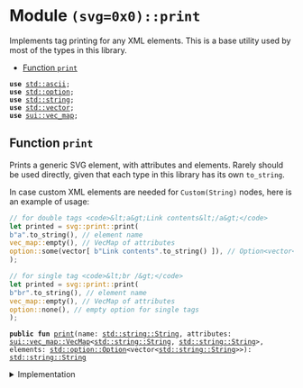 
<a name="(svg=0x0)_print"></a>

# Module `(svg=0x0)::print`

Implements tag printing for any XML elements. This is a base utility used by
most of the types in this library.


-  [Function `print`](#(svg=0x0)_print_print)


<pre><code><b>use</b> <a href="../../.doc-deps/std/ascii.md#std_ascii">std::ascii</a>;
<b>use</b> <a href="../../.doc-deps/std/option.md#std_option">std::option</a>;
<b>use</b> <a href="../../.doc-deps/std/string.md#std_string">std::string</a>;
<b>use</b> <a href="../../.doc-deps/std/vector.md#std_vector">std::vector</a>;
<b>use</b> <a href="../../.doc-deps/sui/vec_map.md#sui_vec_map">sui::vec_map</a>;
</code></pre>



<a name="(svg=0x0)_print_print"></a>

## Function `print`

Prints a generic SVG element, with attributes and elements. Rarely should be
used directly, given that each type in this library has its own <code>to_string</code>.

In case custom XML elements are needed for <code>Custom(String)</code> nodes, here is
an example of usage:

```rust
// for double tags <code>&lt;a&gt;Link contents&lt;/a&gt;</code>
let printed = svg::print::print(
b"a".to_string(), // element name
vec_map::empty(), // VecMap of attributes
option::some(vector[ b"Link contents".to_string() ]), // Option<vector<String>> of elements
);

// for single tag <code>&lt;br /&gt;</code>
let printed = svg::print::print(
b"br".to_string(), // element name
vec_map::empty(), // VecMap of attributes
option::none(), // empty option for single tags
);
```


<pre><code><b>public</b> <b>fun</b> <a href="./print.md#(svg=0x0)_print">print</a>(name: <a href="../../.doc-deps/std/string.md#std_string_String">std::string::String</a>, attributes: <a href="../../.doc-deps/sui/vec_map.md#sui_vec_map_VecMap">sui::vec_map::VecMap</a>&lt;<a href="../../.doc-deps/std/string.md#std_string_String">std::string::String</a>, <a href="../../.doc-deps/std/string.md#std_string_String">std::string::String</a>&gt;, elements: <a href="../../.doc-deps/std/option.md#std_option_Option">std::option::Option</a>&lt;vector&lt;<a href="../../.doc-deps/std/string.md#std_string_String">std::string::String</a>&gt;&gt;): <a href="../../.doc-deps/std/string.md#std_string_String">std::string::String</a>
</code></pre>



<details>
<summary>Implementation</summary>


<pre><code><b>public</b> <b>fun</b> <a href="./print.md#(svg=0x0)_print">print</a>(
    name: String,
    attributes: VecMap&lt;String, String&gt;,
    elements: Option&lt;vector&lt;String&gt;&gt;,
): String {
    <b>let</b> <b>mut</b> <a href="./svg.md#(svg=0x0)_svg">svg</a> = b"&lt;".to_string();
    <a href="./svg.md#(svg=0x0)_svg">svg</a>.append(name);
    <b>let</b> (keys, values) = attributes.into_keys_values();
    <b>let</b> length = keys.length();
    <b>if</b> (length &gt; 0) <a href="./svg.md#(svg=0x0)_svg">svg</a>.append(b" ".to_string());
    length.do!(|i| {
        <a href="./svg.md#(svg=0x0)_svg">svg</a>.append(keys[i]);
        <a href="./svg.md#(svg=0x0)_svg">svg</a>.append(b"='".to_string());
        <a href="./svg.md#(svg=0x0)_svg">svg</a>.append(values[i]);
        <a href="./svg.md#(svg=0x0)_svg">svg</a>.append(<b>if</b> (i &lt; length - 1) { b"' " } <b>else</b> { b"'" }.to_string());
    });
    <b>if</b> (elements.is_none()) {
        <a href="./svg.md#(svg=0x0)_svg">svg</a>.append(b"/&gt;".to_string());
        <b>return</b> <a href="./svg.md#(svg=0x0)_svg">svg</a>
    };
    <a href="./svg.md#(svg=0x0)_svg">svg</a>.append(b"&gt;".to_string());
    elements.do!(|vec| vec.do!(|el| <a href="./svg.md#(svg=0x0)_svg">svg</a>.append(el)));
    <a href="./svg.md#(svg=0x0)_svg">svg</a>.append(b"&lt;/".to_string());
    <a href="./svg.md#(svg=0x0)_svg">svg</a>.append(name);
    <a href="./svg.md#(svg=0x0)_svg">svg</a>.append(b"&gt;".to_string());
    <a href="./svg.md#(svg=0x0)_svg">svg</a>
}
</code></pre>



</details>
